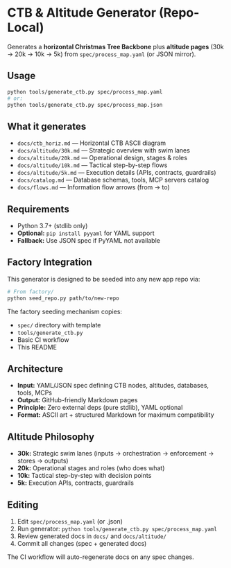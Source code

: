 # CTB & Altitude Generator (Repo-Local)
Generates a **horizontal Christmas Tree Backbone** plus **altitude pages** (30k → 20k → 10k → 5k) from `spec/process_map.yaml` (or JSON mirror).

## Usage
```bash
python tools/generate_ctb.py spec/process_map.yaml
# or:
python tools/generate_ctb.py spec/process_map.json
```

## What it generates
- `docs/ctb_horiz.md` — Horizontal CTB ASCII diagram
- `docs/altitude/30k.md` — Strategic overview with swim lanes
- `docs/altitude/20k.md` — Operational design, stages & roles
- `docs/altitude/10k.md` — Tactical step-by-step flows
- `docs/altitude/5k.md` — Execution details (APIs, contracts, guardrails)
- `docs/catalog.md` — Database schemas, tools, MCP servers catalog
- `docs/flows.md` — Information flow arrows (from → to)

## Requirements
- Python 3.7+ (stdlib only)
- **Optional:** `pip install pyyaml` for YAML support
- **Fallback:** Use JSON spec if PyYAML not available

## Factory Integration
This generator is designed to be seeded into any new app repo via:
```bash
# From factory/
python seed_repo.py path/to/new-repo
```

The factory seeding mechanism copies:
- `spec/` directory with template
- `tools/generate_ctb.py` 
- Basic CI workflow
- This README

## Architecture
- **Input:** YAML/JSON spec defining CTB nodes, altitudes, databases, tools, MCPs
- **Output:** GitHub-friendly Markdown pages
- **Principle:** Zero external deps (pure stdlib), YAML optional
- **Format:** ASCII art + structured Markdown for maximum compatibility

## Altitude Philosophy
- **30k:** Strategic swim lanes (inputs → orchestration → enforcement → stores → outputs)
- **20k:** Operational stages and roles (who does what)
- **10k:** Tactical step-by-step with decision points
- **5k:** Execution APIs, contracts, guardrails

## Editing
1. Edit `spec/process_map.yaml` (or .json)
2. Run generator: `python tools/generate_ctb.py spec/process_map.yaml`
3. Review generated docs in `docs/` and `docs/altitude/`
4. Commit all changes (spec + generated docs)

The CI workflow will auto-regenerate docs on any spec changes.